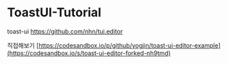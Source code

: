 # ToastUI-Tutorial

toast-ui
https://github.com/nhn/tui.editor

직접해보기
[https://codesandbox.io/p/github/yogjin/toast-ui-editor-example](https://codesandbox.io/s/toast-ui-editor-forked-nh9tmd)

